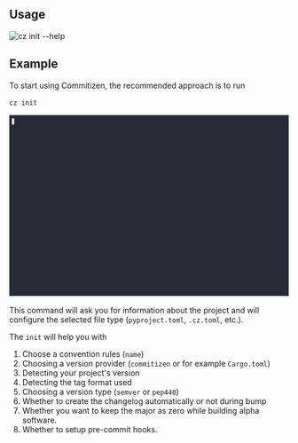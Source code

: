 ## Usage

![cz init --help](../images/cli_help/cz_init___help.svg)

## Example

To start using Commitizen, the recommended approach is to run

```sh
cz init
```

![init](../images/init.gif)

This command will ask you for information about the project and will
configure the selected file type (`pyproject.toml`, `.cz.toml`, etc.).

The `init` will help you with

1. Choose a convention rules (`name`)
2. Choosing a version provider (`commitizen` or for example `Cargo.toml`)
3. Detecting your project's version
4. Detecting the tag format used
5. Choosing a version type (`semver` or `pep440`)
6. Whether to create the changelog automatically or not during bump
7. Whether you want to keep the major as zero while building alpha software.
8. Whether to setup pre-commit hooks.
